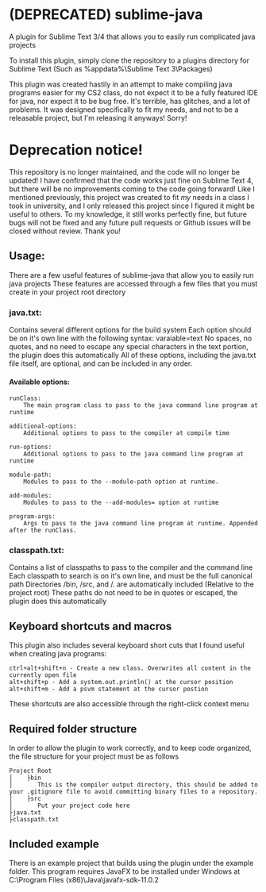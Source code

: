 # (DEPRECATED) sublime-java
A plugin for Sublime Text 3/4 that allows you to easily run complicated java projects


To install this plugin, simply clone the repository to a plugins directory for Sublime Text (Such as %appdata%\Sublime Text 3\Packages)

This plugin was created hastily in an attempt to make compiling java programs easier for my CS2 class, do not expect it to be a fully featured IDE for java, nor expect it to be bug free. It's terrible, has glitches, and a lot of problems. It was designed specifically to fit my needs, and not to be a releasable project, but I'm releasing it anyways! Sorry!

# Deprecation notice!

This repository is no longer maintained, and the code will no longer be updated! I have confirmed that the code works just fine on Sublime Text 4, but there will be no improvements coming to the code going forward! Like I mentioned previously, this project was created to fit *my* needs in a class I took in university, and I only released this project since I figured it might be useful to others. To my knowledge, it still works perfectly fine, but future bugs will not be fixed and any future pull requests or Github issues will be closed without review. Thank you!

## Usage:

There are a few useful features of sublime-java that allow you to easily run java projects
These features are accessed through a few files that you must create in your project root directory

### java.txt:

  Contains several different options for the build system
  Each option should be on it's own line with the following syntax:
  varaiable=text
  No spaces, no quotes, and no need to escape any special characters in the text portion, the plugin does this automatically
  All of these options, including the java.txt file itself, are optional, and can be included in any order.
  
 ####  Available options:
  

    runClass:
	    The main program class to pass to the java command line program at runtime
 
    additional-options:
        Additional options to pass to the compiler at compile time
        
    run-options:
        Additional options to pass to the java command line program at runtime
        
    module-path:
        Modules to pass to the --module-path option at runtime.
        
    add-modules:
        Modules to pass to the --add-modules= option at runtime
        
    program-args:
        Args to pass to the java command line program at runtime. Appended after the runClass.

  
### classpath.txt:
  Contains a list of classpaths to pass to the compiler and the command line
  Each classpath to search is on it's own line, and must be the full canonical path
  Directories /bin, /src, and /. are automatically included (Relative to the project root)
  These paths do not need to be in quotes or escaped, the plugin does this automatically
  
## Keyboard shortcuts and macros

This plugin also includes several keyboard short cuts that I found useful when creating java programs:
  

    ctrl+alt+shift+n - Create a new class. Overwrites all content in the currently open file
    alt+shift+p - Add a system.out.println() at the cursor position
    alt+shift+m - Add a psvm statement at the cursor postion

  
These shortcuts are also accessible through the right-click context menu

## Required folder structure
In order to allow the plugin to work correctly, and to keep code organized, the file structure for your project must be as follows

    Project Root
    │    ├bin
    │    	This is the compiler output directory, this should be added to your .gitignore file to avoid committing binary files to a repository.
    │    ├src
    │		Put your project code here
    ├java.txt
    ├classpath.txt

## Included example
There is an example project that builds using the plugin under the example folder.
This program requires JavaFX to be installed under Windows at C:\Program Files (x86)\Java\javafx-sdk-11.0.2
